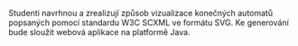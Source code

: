 Studenti navrhnou a zrealizují způsob vizualizace konečných automatů popsaných pomocí standardu W3C SCXML ve formátu SVG. Ke generování bude sloužit webová aplikace na platformě Java.